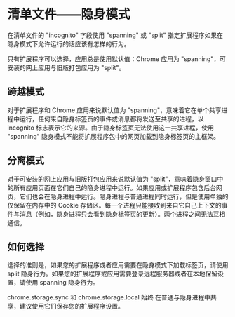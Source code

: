 # 清单文件——隐身模式

在清单文件的 "incognito" 字段使用 "spanning" 或 "split" 指定扩展程序如果在隐身模式下允许运行的话应该有怎样的行为。

只有扩展程序可以选择，应用总是使用默认值：Chrome 应用为 "spanning"，可安装的网上应用与旧版打包应用为 "split"。

## 跨越模式

对于扩展程序和 Chrome 应用来说默认值为 "spanning"，意味着它在单个共享进程中运行，任何来自隐身标签页的事件或消息都将发送至共享的进程，以 incognito 标志表示它的来源。由于隐身标签页无法使用这一共享进程，使用 "spanning" 隐身模式不能将扩展程序包中的网页加载到隐身标签页的主框架。

## 分离模式

对于可安装的网上应用与旧版打包应用来说默认值为 "split"，意味着隐身窗口中的所有应用页面在它们自己的隐身进程中运行。如果应用或扩展程序包含后台网页，它们也会在隐身进程中运行。隐身进程与普通进程同时运行，但是使用单独的仅保留在内存中的 Cookie 存储区。每一个进程只能接收到来自它自己上下文的事件与消息（例如，隐身进程只会看到隐身标签页的更新）。两个进程之间无法互相通信。

## 如何选择

选择的准则是，如果您的扩展程序或者应用需要在隐身模式下加载标签页，请使用 split 隐身行为。如果您的扩展程序或应用需要登录远程服务器或者在本地保留设置，请使用 spanning 隐身行为。

chrome.storage.sync 和 chrome.storage.local 始终 在普通与隐身进程中共享，建议使用它们保存您的扩展程序设置。